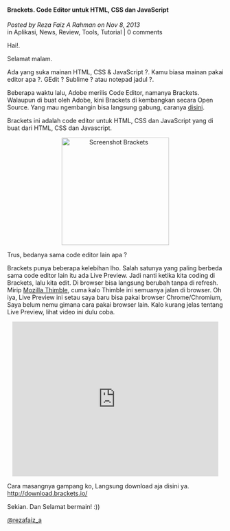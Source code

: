 #### Brackets. Code Editor untuk HTML, CSS dan JavaScript
_Posted by Reza Faiz A Rahman on Nov 8, 2013_
<br>
in Aplikasi, News, Review, Tools, Tutorial | 0 comments	

Hai!.

Selamat malam.

Ada yang suka mainan HTML, CSS & JavaScript ?. Kamu biasa mainan pakai editor apa ?. GEdit ? Sublime ? atau notepad jadul ?.

Beberapa waktu lalu, Adobe merilis Code Editor, namanya Brackets. Walaupun di buat oleh Adobe, kini Brackets di kembangkan secara Open Source. Yang mau ngembangin bisa langsung gabung, caranya [disini](https://github.com/adobe/brackets/blob/master/CONTRIBUTING.md).

Brackets ini adalah code editor untuk HTML, CSS dan JavaScript yang di buat dari HTML, CSS dan Javascript.
<p align="center">
	<img src="./posts/2013-11-08-brackets-code-editor-untuk-html-css-dan-javascript/Screenshot-from-2013-11-08-221506.png" height="250px" alt="Screenshot Brackets">
</p> 

Trus, bedanya sama code editor lain apa ?

Brackets punya beberapa kelebihan lho. Salah satunya yang paling berbeda sama code editor lain itu ada Live Preview. Jadi nanti ketika kita coding di Brackets, lalu kita edit. Di browser bisa langsung berubah tanpa di refresh. Mirip [Mozilla Thimble](https://thimble.webmaker.org/en-US/), cuma kalo Thimble ini semuanya jalan di browser. Oh iya, Live Preview ini setau saya baru bisa pakai browser Chrome/Chromium, Saya belum nemu gimana cara pakai browser lain.  Kalo kurang jelas tentang Live Preview, lihat video ini dulu coba.
<p align="center">
    <iframe src="http://www.youtube.com/embed/Nhvj1NYC3Uc" height="360" width="480" allowfullscreen="" frameborder="0"></iframe>
</p>

Cara masangnya gampang ko, Langsung download aja disini ya. <http://download.brackets.io/>

Sekian. Dan Selamat bermain! :))

[@rezafaiz_a](http://twitter.com/rezafaiz_a)